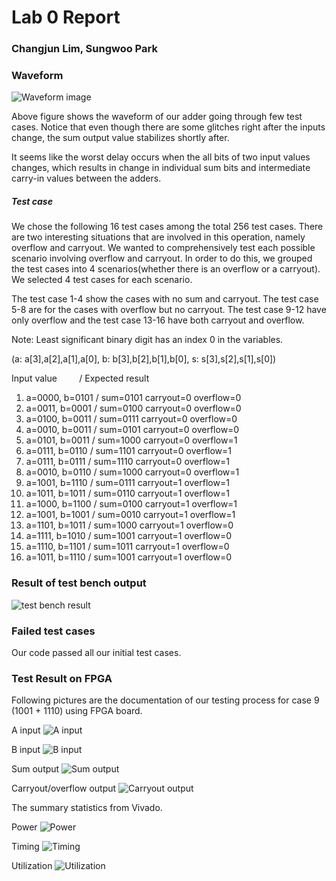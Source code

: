 # Lab 0 Report

### Changjun Lim, Sungwoo Park


### Waveform

![Waveform image](images/lab0/waveform.png)


Above figure shows the waveform of our adder going through few test cases. Notice that even though there are some glitches right after the inputs change, the sum output value stabilizes shortly after. 

It seems like the worst delay occurs when the all bits of two input values changes, which results in change in individual sum bits and intermediate carry-in values between the adders.

##### Test case
 We chose the following 16 test cases among the total 256 test cases. There are two interesting situations that are involved in this operation, namely overflow and carryout. We wanted to comprehensively test each possible scenario involving overflow and carryout. In order to do this, we grouped the test cases into 4 scenarios(whether there is an overflow or a carryout). We selected 4 test cases for each scenario.

 The test case 1-4 show the cases with no sum and carryout. The test case 5-8 are for the cases with overflow but no carryout. The test case 9-12 have only overflow and the test case 13-16 have both carryout and overflow. 

Note: Least significant binary digit has an index 0 in the variables.

(a: a[3],a[2],a[1],a[0],    b: b[3],b[2],b[1],b[0],  s: s[3],s[2],s[1],s[0])

   Input value   &nbsp;&nbsp;&nbsp;&nbsp;&nbsp;&nbsp;&nbsp;  /  Expected result
1. a=0000, b=0101  /  sum=0101  carryout=0  overflow=0
2. a=0011, b=0001  /  sum=0100  carryout=0  overflow=0
3. a=0100, b=0011  /  sum=0111  carryout=0  overflow=0
4. a=0010, b=0011  /  sum=0101  carryout=0  overflow=0
5. a=0101, b=0011  /  sum=1000  carryout=0  overflow=1
6. a=0111, b=0110  /  sum=1101  carryout=0  overflow=1
7. a=0111, b=0111  /  sum=1110  carryout=0  overflow=1
8. a=0010, b=0110  /  sum=1000  carryout=0  overflow=1
9. a=1001, b=1110  /  sum=0111  carryout=1  overflow=1
10. a=1011, b=1011 /  sum=0110  carryout=1  overflow=1
11. a=1000, b=1100 /  sum=0100  carryout=1  overflow=1
12. a=1001, b=1001 /  sum=0010  carryout=1  overflow=1
13. a=1101, b=1011 /  sum=1000  carryout=1  overflow=0
14. a=1111, b=1010 /  sum=1001  carryout=1  overflow=0
15. a=1110, b=1101 /  sum=1011  carryout=1  overflow=0
16. a=1011, b=1110 /  sum=1001  carryout=1  overflow=0

### Result of test bench output

![test bench result](images/lab0/test_bench.png)

### Failed test cases

Our code passed all our initial test cases.


### Test Result on FPGA

Following pictures are the documentation of our testing process for case 9 (1001 + 1110) using FPGA board.

A input
![A input](images/lab0/A%20input.jpg)

B input
![B input](images/lab0/B%20input.jpg)

Sum output
![Sum output](images/lab0/Sum%20output.jpg)

Carryout/overflow output
![Carryout output](images/lab0/Carryout%20output.jpg)

The summary statistics from Vivado.

Power
![Power](images/lab0/power.png)

Timing
![Timing](images/lab0/Timing.png)

Utilization
![Utilization](images/lab0/Utilization.png)
